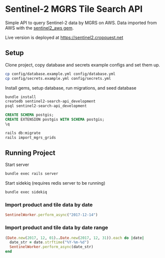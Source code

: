 # Sentinel-2 MGRS Tile Search API

Simple API to query Sentinel-2 data by MGRS on AWS. Data imported from AWS with
the [sentinel2_aws gem](https://github.com/beaorn/sentinel2_aws).

Live version is deployed at https://sentinel2.cropquest.net

## Setup

Clone project, copy database and secrets example configs and set them up.
```bash
cp config/database.example.yml config/database.yml
cp config/secrets.example.yml config/secrets.yml
```

Install gems, setup database, run migrations, and seed database
```bash
bundle install
createdb sentinel2-search-api_development
psql sentinel2-search-api_development
```

```sql
CREATE SCHEMA postgis;
CREATE EXTENSION postgis WITH SCHEMA postgis;
\q
```

```bash
rails db:migrate
rails import_mgrs_grids
```

## Running Project

Start server
```bash
bundle exec rails server
```

Start sidekiq (requires redis server to be running)
```bash
bundle exec sidekiq
```

### Import product and tile data by date
```ruby
SentinelWorker.perform_async("2017-12-14")
```

### Import product and tile data by date range
```ruby
(Date.new(2017, 12, 01)..Date.new(2017, 12, 31)).each do |date|
  date_str = date.strftime("%Y-%m-%d")
  SentinelWorker.perform_async(date_str)
end
```

